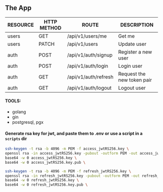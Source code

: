 ## The App

| RESOURCE | HTTP METHOD | ROUTE                | DESCRIPTION                |
| -------- | ----------- | -------------------- | -------------------------- |
| users    | GET         | /api/v1/users/me     | Get me                     |
| users    | PATCH       | /api/v1/users        | Update user                |
| auth     | POST        | /api/v1/auth/signup  | Register a new user        |
| auth     | POST        | /api/v1/auth/login   | Login user                 |
| auth     | GET         | /api/v1/auth/refresh | Request the new token pair |
| auth     | GET         | /api/v1/auth/logout  | Logout user                |

#### TOOLS:

- golang
- gin
- postgresql, pgx

#### Generate rsa key for jwt, and paste them to .env or use a script in a `scripts` dir

```sh
ssh-keygen -t rsa -b 4096 -m PEM -f access_jwtRS256.key \
openssl rsa -in access_jwtRS256.key -pubout -outform PEM -out access_jwtRS256.key.pub \
base64 -w 0 access_jwtRS256.key \
base64 -w 0 access_jwtRS256.key.pub \
```

```sh
ssh-keygen -t rsa -b 4096 -m PEM -f refresh_jwtRS256.key \
openssl rsa -in refresh_jwtRS256.key -pubout -outform PEM -out refresh_jwtRS256.key.pub \
base64 -w 0 refresh_jwtRS256.key \
base64 -w 0 refresh_jwtRS256.key.pub \
```
